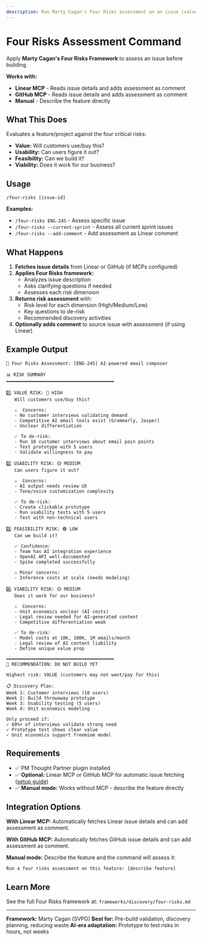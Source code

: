 ```yaml
---
description: Run Marty Cagan's Four Risks assessment on an issue (value, usability, feasibility, viability)
---
```


# Four Risks Assessment Command

Apply **Marty Cagan's Four Risks Framework** to assess an issue before building.

**Works with:**
- **Linear MCP** - Reads issue details and adds assessment as comment
- **GitHub MCP** - Reads issue details and adds assessment as comment
- **Manual** - Describe the feature directly

## What This Does

Evaluates a feature/project against the four critical risks:
- **Value:** Will customers use/buy this?
- **Usability:** Can users figure it out?
- **Feasibility:** Can we build it?
- **Viability:** Does it work for our business?

## Usage

```
/four-risks [issue-id]
```

**Examples:**
- `/four-risks ENG-245` - Assess specific issue
- `/four-risks --current-sprint` - Assess all current sprint issues
- `/four-risks --add-comment` - Add assessment as Linear comment

## What Happens

1. **Fetches issue details** from Linear or GitHub (if MCPs configured)
2. **Applies Four Risks framework:**
   - Analyzes issue description
   - Asks clarifying questions if needed
   - Assesses each risk dimension
3. **Returns risk assessment** with:
   - Risk level for each dimension (High/Medium/Low)
   - Key questions to de-risk
   - Recommended discovery activities
4. **Optionally adds comment** to source issue with assessment (if using Linear)

## Example Output

```
🎯 Four Risks Assessment: [ENG-245] AI-powered email composer

📊 RISK SUMMARY
━━━━━━━━━━━━━━━━━━━━━━━━━━━━━━━━━━━━━━━━

1️⃣ VALUE RISK: 🔴 HIGH
   Will customers use/buy this?

   ⚠️  Concerns:
   - No customer interviews validating demand
   - Competitive AI email tools exist (Grammarly, Jasper)
   - Unclear differentiation

   ✅ To de-risk:
   - Run 10 customer interviews about email pain points
   - Test prototype with 5 users
   - Validate willingness to pay

2️⃣ USABILITY RISK: 🟡 MEDIUM
   Can users figure it out?

   ⚠️  Concerns:
   - AI output needs review UX
   - Tone/voice customization complexity

   ✅ To de-risk:
   - Create clickable prototype
   - Run usability tests with 5 users
   - Test with non-technical users

3️⃣ FEASIBILITY RISK: 🟢 LOW
   Can we build it?

   ✅ Confidence:
   - Team has AI integration experience
   - OpenAI API well-documented
   - Spike completed successfully

   ⚠️ Minor concerns:
   - Inference costs at scale (needs modeling)

4️⃣ VIABILITY RISK: 🟡 MEDIUM
   Does it work for our business?

   ⚠️  Concerns:
   - Unit economics unclear (AI costs)
   - Legal review needed for AI-generated content
   - Competitive differentiation weak

   ✅ To de-risk:
   - Model costs at 10K, 100K, 1M emails/month
   - Legal review of AI content liability
   - Define unique value prop

━━━━━━━━━━━━━━━━━━━━━━━━━━━━━━━━━━━━━━━━
🎯 RECOMMENDATION: DO NOT BUILD YET

Highest risk: VALUE (customers may not want/pay for this)

📋 Discovery Plan:
Week 1: Customer interviews (10 users)
Week 2: Build throwaway prototype
Week 3: Usability testing (5 users)
Week 4: Unit economics modeling

Only proceed if:
✓ 60%+ of interviews validate strong need
✓ Prototype test shows clear value
✓ Unit economics support freemium model
```

## Requirements

- ✅ PM Thought Partner plugin installed
- ✅ **Optional:** Linear MCP or GitHub MCP for automatic issue fetching ([setup guide](../INSTALL_PLUGIN.md#connect-your-issue-tracker))
- ✅ **Manual mode:** Works without MCP - describe the feature directly

## Integration Options

**With Linear MCP:**
Automatically fetches Linear issue details and can add assessment as comment.

**With GitHub MCP:**
Automatically fetches GitHub issue details and can add assessment as comment.

**Manual mode:**
Describe the feature and the command will assess it:
```
Run a four risks assessment on this feature: [describe feature]
```

## Learn More

See the full Four Risks framework at:
`frameworks/discovery/four-risks.md`

---

**Framework:** Marty Cagan (SVPG)
**Best for:** Pre-build validation, discovery planning, reducing waste
**AI-era adaptation:** Prototype to test risks in hours, not weeks
